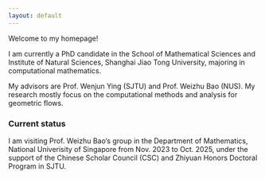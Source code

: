 ```yaml
---
layout: default
---
```

Welcome to my homepage!

I am currently a PhD candidate in the School of Mathematical Sciences and Institute of Natural Sciences, Shanghai Jiao Tong University, majoring in computational mathematics.

My advisors are Prof. Wenjun Ying (SJTU) and Prof. Weizhu Bao (NUS). My research mostly focus on the computational methods and analysis for geometric flows.

### Current status <br>

I am visiting Prof. Weizhu Bao‘s group in the Department of Mathematics, National Univerisity of Singapore from Nov. 2023 to Oct. 2025, under the support of the Chinese Scholar Council (CSC) and Zhiyuan Honors Doctoral Program in SJTU.
